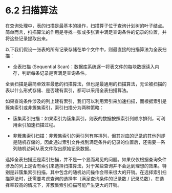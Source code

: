 # 6.2 扫描算法

<!-- 表的扫描是物理查询计划中最基本的操作，如对于 `SELECT * FROM A;` 这样一条简单的 SQL 查询，我们只需要将表`A`扫描一遍，输出表`A`的所有记录即可。

而大部分情况下，查询会包含一个谓词，如 `SELECT * FROM A WHERE a < 10`，这时我们在扫描表`A`的同时，还需要判断表`A`的每条记录是否符合谓词条件。对于这类查询，表的扫描算法主要有两种：

- 顺序扫描 (Sequential Scan)。最基本的扫描算法，扫描一张表的所有记录，判断记录是否符合选择条件，符合则将其加入查询结果，不符合则丢弃。
- 索引扫描 (Index Scan)。如果选择条件对应的列上有索引，便可以利用索引来得到符合条件的记录，避免全表扫描的过程。 -->

在查询处理中，表的扫描是最基本的操作，扫描算子位于查询计划树的叶子结点。简单而言，扫描算法的作用是寻找一张或多张表中满足查询条件的记录的位置，并将这些记录提取出来。

以下我们假设一张表的所有记录存储在单个文件中，则最直接的扫描算法为全表扫描：

- 全表扫描 (Sequential Scan)：数据库系统逐一将表文件的每块数据读入内存，判断每条记录是否满足查询条件。

全表扫描是最简单效率最低的扫描算法，但也是最通用的扫描算法，无论被扫描的表以什么形式存储、是否建有索引，都可以采用全表扫描算法。

如果查询条件涉及的列上建有索引，我们可以利用索引来加速扫描，而根据索引是簇集索引或非簇集索引，索引扫描分为两种策略：

- 簇集索引扫描：如果索引为簇集索引，则表的数据按照索引列顺序排列，可利用索引加速扫描过程。

- 非簇集索引扫描：非簇集索引的索引列有序排列，但其对应的记录的其他列却是随机存储的，因此通过索引文件找到满足条件的记录的位置后，还需要一系列随机访问从表文件取出原始记录数据。

选择全表扫描还是索引扫描，并不是一个显而易见的问题。如果仅仅根据查询条件涉及的列上是否有索引来选择扫描算法，对于某些查询并不会达到理想的效果。特别是非簇集索引扫描，其中包含的随机访问操作会带来很大的开销。在选择索引扫描算法时，还需要考虑查询的选择率（满足查询条件的记录数 / 记录总数），在选择率较高的情况下，非簇集索引扫描可能产生更大的开销。
